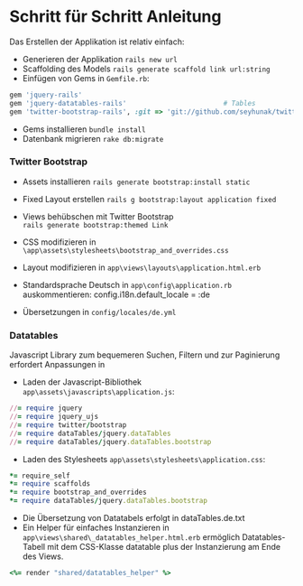 # Schritt für Schritt Anleitung

Das Erstellen der Applikation ist relativ einfach:

* Generieren der Applikation
  `rails new url`
* Scaffolding des Models
  `rails generate scaffold link url:string`
* Einfügen von Gems in `Gemfile.rb`:

```ruby
gem 'jquery-rails'
gem 'jquery-datatables-rails'                        # Tables
gem 'twitter-bootstrap-rails', :git => 'git://github.com/seyhunak/twitter-bootstrap-rails.git'
```

* Gems installieren
  `bundle install`
* Datenbank migrieren
  `rake db:migrate`

### Twitter Bootstrap 

* Assets installieren
  `rails generate bootstrap:install static`
* Fixed Layout erstellen
  `rails g bootstrap:layout application fixed`
* Views behübschen mit Twitter Bootstrap  
  `rails generate bootstrap:themed Link`
* CSS modifizieren in 
  `\app\assets\stylesheets\bootstrap_and_overrides.css`
* Layout modifizieren in 
  `app\views\layouts\application.html.erb`

* Standardsprache Deutsch 
  in `app\config\application.rb` auskommentieren:
    config.i18n.default_locale = :de
* Übersetzungen 
  in `config/locales/de.yml`

### Datatables 

Javascript Library zum bequemeren Suchen, Filtern und zur Paginierung erfordert Anpassungen in 
* Laden der Javascript-Bibliothek `app\assets\javascripts\application.js`:

```ruby
//= require jquery
//= require jquery_ujs
//= require twitter/bootstrap
//= require dataTables/jquery.dataTables
//= require dataTables/jquery.dataTables.bootstrap
```

* Laden des Stylesheets `app\assets\stylesheets\application.css`:

```ruby
*= require_self
*= require scaffolds
*= require bootstrap_and_overrides
*= require dataTables/jquery.dataTables.bootstrap 
```

* Die Übersetzung von Datatabels erfolgt in dataTables.de.txt
* Ein Helper für einfaches Instanzieren in `app\views\shared\_datatables_helper.html.erb` ermöglich Datatables-Tabell mit dem CSS-Klasse datatable plus der Instanzierung am Ende des Views.
```ruby
<%= render "shared/datatables_helper" %>
```